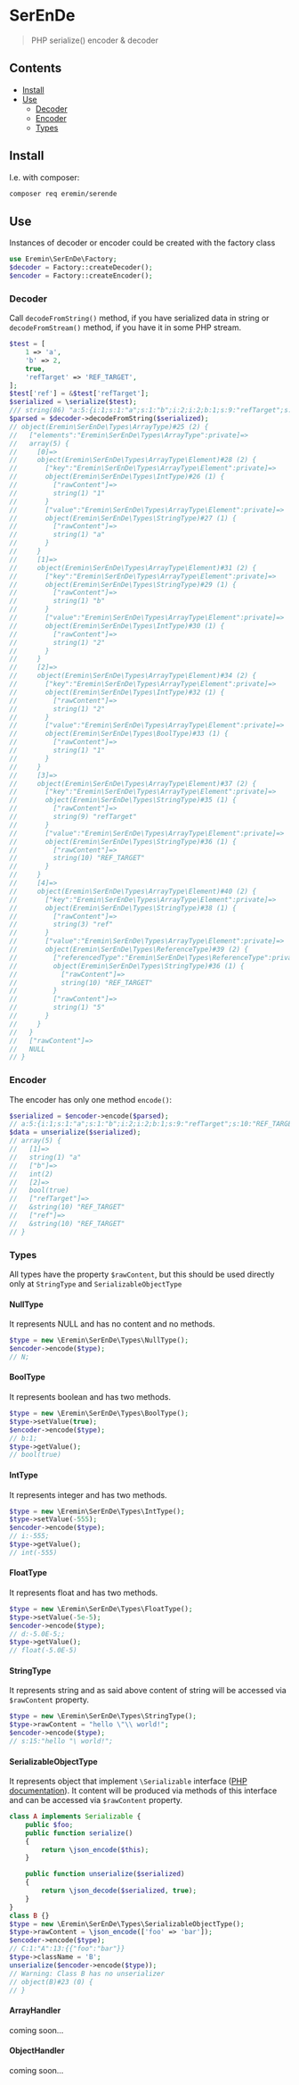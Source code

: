 # SerEnDe
> PHP serialize() encoder & decoder

## Contents
- [Install](#install)
- [Use](#use)
  - [Decoder](#decoder)
  - [Encoder](#encoder)
  - [Types](#types)

## Install

I.e. with composer:
```bash
composer req eremin/serende
```

## Use

Instances of decoder or encoder could be created with the factory class
```php
use Eremin\SerEnDe\Factory;
$decoder = Factory::createDecoder();
$encoder = Factory::createEncoder();
```

### Decoder

Call `decodeFromString()` method, if you have serialized data in string 
or `decodeFromStream()` method, if you have it in some PHP stream.
```php
$test = [
    1 => 'a',
    'b' => 2,
    true,
    'refTarget' => 'REF_TARGET',
];
$test['ref'] = &$test['refTarget'];
$serialized = \serialize($test);
/// string(86) "a:5:{i:1;s:1:"a";s:1:"b";i:2;i:2;b:1;s:9:"refTarget";s:10:"REF_TARGET";s:3:"ref";R:5;}"
$parsed = $decoder->decodeFromString($serialized);
// object(Eremin\SerEnDe\Types\ArrayType)#25 (2) {
//   ["elements":"Eremin\SerEnDe\Types\ArrayType":private]=>
//   array(5) {
//     [0]=>
//     object(Eremin\SerEnDe\Types\ArrayType\Element)#28 (2) {
//       ["key":"Eremin\SerEnDe\Types\ArrayType\Element":private]=>
//       object(Eremin\SerEnDe\Types\IntType)#26 (1) {
//         ["rawContent"]=>
//         string(1) "1"
//       }
//       ["value":"Eremin\SerEnDe\Types\ArrayType\Element":private]=>
//       object(Eremin\SerEnDe\Types\StringType)#27 (1) {
//         ["rawContent"]=>
//         string(1) "a"
//       }
//     }
//     [1]=>
//     object(Eremin\SerEnDe\Types\ArrayType\Element)#31 (2) {
//       ["key":"Eremin\SerEnDe\Types\ArrayType\Element":private]=>
//       object(Eremin\SerEnDe\Types\StringType)#29 (1) {
//         ["rawContent"]=>
//         string(1) "b"
//       }
//       ["value":"Eremin\SerEnDe\Types\ArrayType\Element":private]=>
//       object(Eremin\SerEnDe\Types\IntType)#30 (1) {
//         ["rawContent"]=>
//         string(1) "2"
//       }
//     }
//     [2]=>
//     object(Eremin\SerEnDe\Types\ArrayType\Element)#34 (2) {
//       ["key":"Eremin\SerEnDe\Types\ArrayType\Element":private]=>
//       object(Eremin\SerEnDe\Types\IntType)#32 (1) {
//         ["rawContent"]=>
//         string(1) "2"
//       }
//       ["value":"Eremin\SerEnDe\Types\ArrayType\Element":private]=>
//       object(Eremin\SerEnDe\Types\BoolType)#33 (1) {
//         ["rawContent"]=>
//         string(1) "1"
//       }
//     }
//     [3]=>
//     object(Eremin\SerEnDe\Types\ArrayType\Element)#37 (2) {
//       ["key":"Eremin\SerEnDe\Types\ArrayType\Element":private]=>
//       object(Eremin\SerEnDe\Types\StringType)#35 (1) {
//         ["rawContent"]=>
//         string(9) "refTarget"
//       }
//       ["value":"Eremin\SerEnDe\Types\ArrayType\Element":private]=>
//       object(Eremin\SerEnDe\Types\StringType)#36 (1) {
//         ["rawContent"]=>
//         string(10) "REF_TARGET"
//       }
//     }
//     [4]=>
//     object(Eremin\SerEnDe\Types\ArrayType\Element)#40 (2) {
//       ["key":"Eremin\SerEnDe\Types\ArrayType\Element":private]=>
//       object(Eremin\SerEnDe\Types\StringType)#38 (1) {
//         ["rawContent"]=>
//         string(3) "ref"
//       }
//       ["value":"Eremin\SerEnDe\Types\ArrayType\Element":private]=>
//       object(Eremin\SerEnDe\Types\ReferenceType)#39 (2) {
//         ["referencedType":"Eremin\SerEnDe\Types\ReferenceType":private]=>
//         object(Eremin\SerEnDe\Types\StringType)#36 (1) {
//           ["rawContent"]=>
//           string(10) "REF_TARGET"
//         }
//         ["rawContent"]=>
//         string(1) "5"
//       }
//     }
//   }
//   ["rawContent"]=>
//   NULL
// } 
```

### Encoder

The encoder has only one method `encode()`:
```php
$serialized = $encoder->encode($parsed);
// a:5:{i:1;s:1:"a";s:1:"b";i:2;i:2;b:1;s:9:"refTarget";s:10:"REF_TARGET";s:3:"ref";R:5;}
$data = unserialize($serialized);
// array(5) {
//   [1]=>
//   string(1) "a"
//   ["b"]=>
//   int(2)
//   [2]=>
//   bool(true)
//   ["refTarget"]=>
//   &string(10) "REF_TARGET"
//   ["ref"]=>
//   &string(10) "REF_TARGET"
// }
```

### Types

All types have the property `$rawContent`,
but this should be used directly only at `StringType` and `SerializableObjectType`

#### NullType

It represents NULL and has no content and no methods.
```php
$type = new \Eremin\SerEnDe\Types\NullType();
$encoder->encode($type);
// N;
```

#### BoolType

It represents boolean and has two methods.
```php
$type = new \Eremin\SerEnDe\Types\BoolType();
$type->setValue(true);
$encoder->encode($type);
// b:1;
$type->getValue();
// bool(true)
```

#### IntType

It represents integer and has two methods.
```php
$type = new \Eremin\SerEnDe\Types\IntType();
$type->setValue(-555);
$encoder->encode($type);
// i:-555;
$type->getValue();
// int(-555)
```

#### FloatType

It represents float and has two methods.
```php
$type = new \Eremin\SerEnDe\Types\FloatType();
$type->setValue(-5e-5);
$encoder->encode($type);
// d:-5.0E-5;;
$type->getValue();
// float(-5.0E-5)
```

#### StringType

It represents string and as said above content of string will be accessed via `$rawContent` property.
```php
$type = new \Eremin\SerEnDe\Types\StringType();
$type->rawContent = "hello \"\\ world!";
$encoder->encode($type);
// s:15:"hello "\ world!";
```

#### SerializableObjectType

It represents object that implement `\Serializable` interface
([PHP documentation](https://www.php.net/manual/en/class.serializable.php)).
It content will be produced via methods of this interface
and can be accessed via `$rawContent` property.
```php
class A implements Serializable {
    public $foo;
    public function serialize()
    {
        return \json_encode($this);
    }

    public function unserialize($serialized)
    {
        return \json_decode($serialized, true);
    }
}
class B {}
$type = new \Eremin\SerEnDe\Types\SerializableObjectType();
$type->rawContent = \json_encode(['foo' => 'bar']);
$encoder->encode($type);
// C:1:"A":13:{{"foo":"bar"}}
$type->className = 'B';
unserialize($encoder->encode($type));
// Warning: Class B has no unserializer
// object(B)#23 (0) {
// }
```

#### ArrayHandler

coming soon...

#### ObjectHandler

coming soon...
